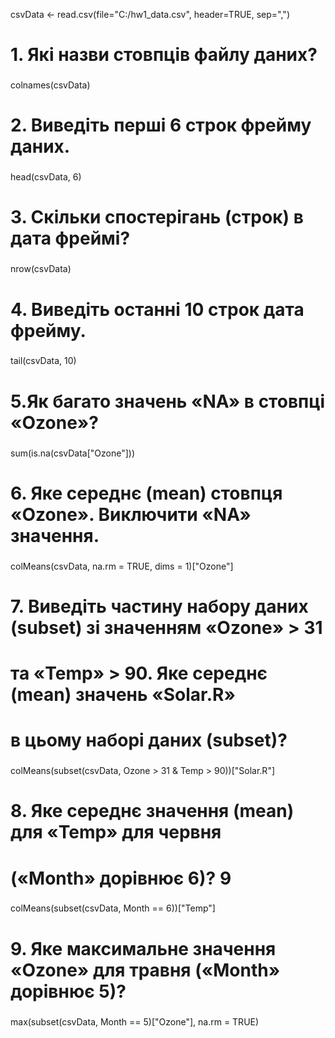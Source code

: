 csvData <- read.csv(file="C:/hw1_data.csv", header=TRUE, sep=",")

###
# 1. Які назви стовпців файлу даних? 
###

colnames(csvData)

###
# 2. Виведіть перші 6 строк фрейму даних. 
###

head(csvData, 6)

###
# 3. Скільки спостерігань (строк) в дата фреймі? 
###

nrow(csvData)

###
# 4. Виведіть останні 10 строк дата фрейму. 
###

tail(csvData, 10)

###
# 5.Як багато значень «NA» в стовпці «Ozone»?
###

sum(is.na(csvData["Ozone"]))

###
# 6. Яке середнє (mean) стовпця «Ozone». Виключити «NA» значення. 
###

colMeans(csvData, na.rm = TRUE, dims = 1)["Ozone"]

###
# 7. Виведіть частину набору даних (subset) зі значенням «Ozone» > 31
# та «Temp» > 90. Яке середнє (mean) значень «Solar.R»
# в цьому наборі даних (subset)?
###

colMeans(subset(csvData, Ozone > 31 & Temp > 90))["Solar.R"]

###
# 8. Яке середнє значення (mean) для «Temp» для червня
# («Month» дорівнює 6)? 9
###

colMeans(subset(csvData, Month == 6))["Temp"]

###
# 9. Яке максимальне значення «Ozone» для травня («Month» дорівнює 5)?
###

max(subset(csvData, Month == 5)["Ozone"], na.rm = TRUE)
